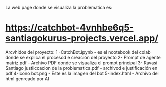 La web page donde se visualiza la problematica es:
# https://catchbot-4vnhbe6q5-santiagokurus-projects.vercel.app/ #

Arcvhidos del proyecto: 
1 -CatchBot.ipynb     -  es el nootebook del colab donde se explica el procesod e creación del proyecto
2- Prompt de agente matriz.pdf    -  Archivo PDF donde se visualiza el prompt principal
3- Ravasi Santiago justiiccacion de la problematica.pdf   -   archivod e justificación en pdf
4-icono bot.png    -  Este es la imagen del bot
5-index.html   -  Archivo del html genreado por AI
